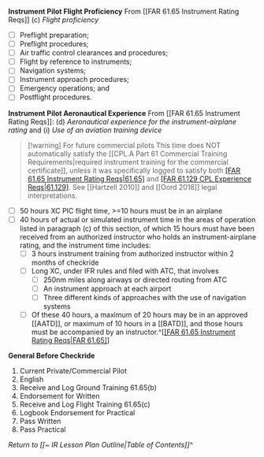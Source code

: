 **Instrument Pilot Flight Proficiency**
From [[FAR 61.65 Instrument Rating Reqs]] (c) *Flight proficiency*
- [ ] Preflight preparation;
- [ ] Preflight procedures;
- [ ] Air traffic control clearances and procedures;
- [ ] Flight by reference to instruments;
- [ ] Navigation systems;
- [ ] Instrument approach procedures;
- [ ] Emergency operations; and
- [ ] Postflight procedures.

**Instrument Pilot Aeronautical Experience**
From [[FAR 61.65 Instrument Rating Reqs]]: (d) *Aeronautical experience for the instrument-airplane rating* and (i) *Use of an aviation training device*

>[!warning] For future commercial pilots
>This time does NOT automatically satisfy the [[CPL.A Part 61 Commercial Training Requirements|required instrument training for the commercial certificate]], unless it was specifically logged to satisfy both [[FAR 61.65 Instrument Rating Reqs|61.65]](d) and [[FAR 61.129 CPL Experience Reqs|61.129]](a). See [[Hartzell 2010]] and [[Oord 2018]] legal interpretations.</span>

- [ ] 50 hours XC PIC flight time, >=10 hours must be in an airplane
- [ ] 40 hours of actual or simulated instrument time in the areas of operation listed in paragraph (c) of this section, of which 15 hours must have been received from an authorized instructor who holds an instrument-airplane rating, and the instrument time includes:
	- [ ] 3 hours instrument training from authorized instructor within 2 months of checkride
	- [ ] Long XC, under IFR rules and filed with ATC, that involves
		- [ ] 250nm miles along airways or directed routing from ATC
		- [ ] An instrument approach at each airport
		- [ ] Three different kinds of approaches with the use of navigation systems
	- [ ] Of these 40 hours, a maximum of 20 hours may be in an approved [[AATD]], or maximum of 10 hours in a [[BATD]], and those hours must be accompanied by an instructor.^[[[FAR 61.65 Instrument Rating Reqs|FAR 61.65]](i)]

**General Before Checkride**
1. Current Private/Commercial Pilot
2. English
3. Receive and Log Ground Training 61.65(b)
4. Endorsement for Written
5. Receive and Log Flight Training 61.65(c)
6. Logbook Endorsement for Practical
7. Pass Written
8. Pass Practical

*Return to [[~ IR Lesson Plan Outline|Table of Contents]]^*